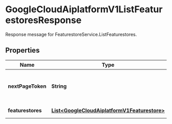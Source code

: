 

# GoogleCloudAiplatformV1ListFeaturestoresResponse

Response message for FeaturestoreService.ListFeaturestores.

## Properties

| Name | Type | Description | Notes |
|------------ | ------------- | ------------- | -------------|
|**nextPageToken** | **String** | A token, which can be sent as ListFeaturestoresRequest.page_token to retrieve the next page. If this field is omitted, there are no subsequent pages. |  [optional] |
|**featurestores** | [**List&lt;GoogleCloudAiplatformV1Featurestore&gt;**](GoogleCloudAiplatformV1Featurestore.md) | The Featurestores matching the request. |  [optional] |



